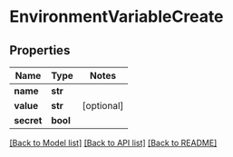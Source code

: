 # EnvironmentVariableCreate

## Properties
Name | Type | Notes
------------ | ------------- | -------------
**name** | **str** | 
**value** | **str** | [optional] 
**secret** | **bool** | 

[[Back to Model list]](../README.md#documentation-for-models) [[Back to API list]](../README.md#documentation-for-api-endpoints) [[Back to README]](../README.md)


